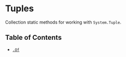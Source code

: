 # Tuples

Collection static methods for working with `System.Tuple`.

## Table of Contents

* [`.Of`](./Of.md)

